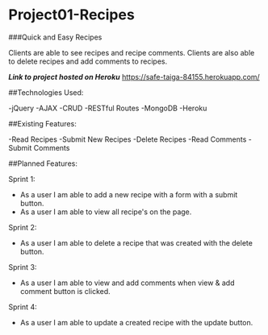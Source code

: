 # Project01-Recipes

###Quick and Easy Recipes

Clients are able to see recipes and recipe comments.  Clients are also able to delete recipes and add comments to recipes.


***Link to project hosted on Heroku***
https://safe-taiga-84155.herokuapp.com/

##Technologies Used:

-jQuery
-AJAX
-CRUD
-RESTful Routes
-MongoDB
-Heroku

##Existing Features:

-Read Recipes
-Submit New Recipes
-Delete Recipes
-Read Comments
-Submit Comments

##Planned Features:

Sprint 1:
- As a user I am able to add a new recipe with a form with a submit button.
- As a user I am able to view all recipe's on the page.

Sprint 2:
- As a user I am able to delete a recipe that was created with the delete button.

Sprint 3:
- As a user I am able to view and add comments when view & add comment button is clicked.

Sprint 4:
- As a user I am able to update a created recipe with the update button.

